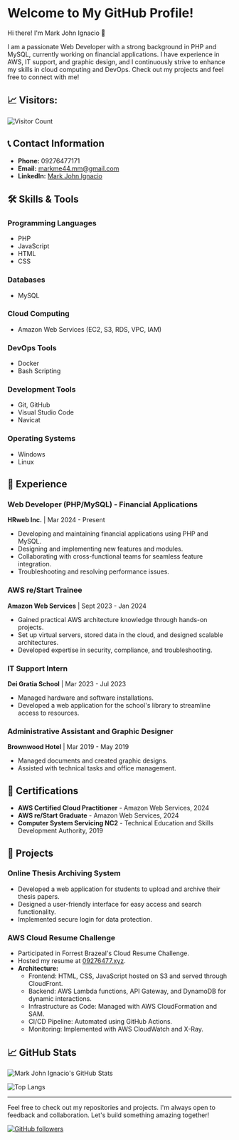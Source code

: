 # Welcome to My GitHub Profile!

Hi there! I'm Mark John Ignacio 👋

I am a passionate Web Developer with a strong background in PHP and MySQL, currently working on financial applications. I have experience in AWS, IT support, and graphic design, and I continuously strive to enhance my skills in cloud computing and DevOps. Check out my projects and feel free to connect with me!

## 📈 Visitors: 
![Visitor Count](https://countapi.xyz/hit/Markme44cvsu/Markme44cvsu)

## 📞 Contact Information

- **Phone:** 09276477171
- **Email:** [markme44.mm@gmail.com](mailto:markme44.mm@gmail.com)
- **LinkedIn:** [Mark John Ignacio](https://www.linkedin.com/in/mark-john-ignacio)

## 🛠️ Skills & Tools

### Programming Languages
- PHP
- JavaScript
- HTML
- CSS

### Databases
- MySQL

### Cloud Computing
- Amazon Web Services (EC2, S3, RDS, VPC, IAM)

### DevOps Tools
- Docker
- Bash Scripting

### Development Tools
- Git, GitHub
- Visual Studio Code
- Navicat

### Operating Systems
- Windows
- Linux

## 💼 Experience

### Web Developer (PHP/MySQL) - Financial Applications
**HRweb Inc.** | Mar 2024 - Present
- Developing and maintaining financial applications using PHP and MySQL.
- Designing and implementing new features and modules.
- Collaborating with cross-functional teams for seamless feature integration.
- Troubleshooting and resolving performance issues.

### AWS re/Start Trainee
**Amazon Web Services** | Sept 2023 - Jan 2024
- Gained practical AWS architecture knowledge through hands-on projects.
- Set up virtual servers, stored data in the cloud, and designed scalable architectures.
- Developed expertise in security, compliance, and troubleshooting.

### IT Support Intern
**Dei Gratia School** | Mar 2023 - Jul 2023
- Managed hardware and software installations.
- Developed a web application for the school's library to streamline access to resources.

### Administrative Assistant and Graphic Designer
**Brownwood Hotel** | Mar 2019 - May 2019
- Managed documents and created graphic designs.
- Assisted with technical tasks and office management.

## 📜 Certifications

- **AWS Certified Cloud Practitioner** - Amazon Web Services, 2024
- **AWS re/Start Graduate** - Amazon Web Services, 2024
- **Computer System Servicing NC2** - Technical Education and Skills Development Authority, 2019

## 🌟 Projects

### Online Thesis Archiving System
- Developed a web application for students to upload and archive their thesis papers.
- Designed a user-friendly interface for easy access and search functionality.
- Implemented secure login for data protection.

### AWS Cloud Resume Challenge
- Participated in Forrest Brazeal's Cloud Resume Challenge.
- Hosted my resume at [09276477.xyz](http://09276477.xyz).
- **Architecture:**
  - Frontend: HTML, CSS, JavaScript hosted on S3 and served through CloudFront.
  - Backend: AWS Lambda functions, API Gateway, and DynamoDB for dynamic interactions.
  - Infrastructure as Code: Managed with AWS CloudFormation and SAM.
  - CI/CD Pipeline: Automated using GitHub Actions.
  - Monitoring: Implemented with AWS CloudWatch and X-Ray.

## 📈 GitHub Stats

![Mark John Ignacio's GitHub Stats](https://github-readme-stats.vercel.app/api?username=Markme44cvsu&show_icons=true&theme=radical)

![Top Langs](https://github-readme-stats.vercel.app/api/top-langs/?username=Markme44cvsu&layout=compact&theme=radical)

---

Feel free to check out my repositories and projects. I'm always open to feedback and collaboration. Let's build something amazing together!

[![GitHub followers](https://img.shields.io/github/followers/Markme44cvsu?label=Follow&style=social)](https://github.com/Markme44cvsu)
